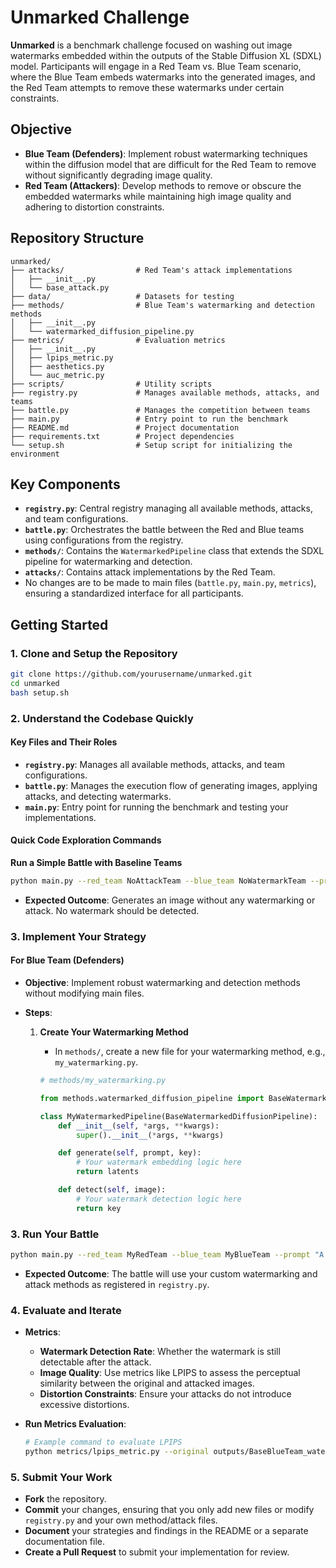 # Unmarked Challenge

**Unmarked** is a benchmark challenge focused on washing out image watermarks embedded within the outputs of the Stable Diffusion XL (SDXL) model. Participants will engage in a Red Team vs. Blue Team scenario, where the Blue Team embeds watermarks into the generated images, and the Red Team attempts to remove these watermarks under certain constraints.

## Objective

- **Blue Team (Defenders)**: Implement robust watermarking techniques within the diffusion model that are difficult for the Red Team to remove without significantly degrading image quality.
- **Red Team (Attackers)**: Develop methods to remove or obscure the embedded watermarks while maintaining high image quality and adhering to distortion constraints.

## Repository Structure

```
unmarked/
├── attacks/                # Red Team's attack implementations
│   ├── __init__.py
│   └── base_attack.py
├── data/                   # Datasets for testing
├── methods/                # Blue Team's watermarking and detection methods
│   ├── __init__.py
│   └── watermarked_diffusion_pipeline.py
├── metrics/                # Evaluation metrics
│   ├── __init__.py
│   ├── lpips_metric.py
│   ├── aesthetics.py
│   └── auc_metric.py
├── scripts/                # Utility scripts
├── registry.py             # Manages available methods, attacks, and teams
├── battle.py               # Manages the competition between teams
├── main.py                 # Entry point to run the benchmark
├── README.md               # Project documentation
├── requirements.txt        # Project dependencies
└── setup.sh                # Setup script for initializing the environment
```

## Key Components

- **`registry.py`**: Central registry managing all available methods, attacks, and team configurations.
- **`battle.py`**: Orchestrates the battle between the Red and Blue teams using configurations from the registry.
- **`methods/`**: Contains the `WatermarkedPipeline` class that extends the SDXL pipeline for watermarking and detection.
- **`attacks/`**: Contains attack implementations by the Red Team.
- No changes are to be made to main files (`battle.py`, `main.py`, `metrics`), ensuring a standardized interface for all participants.

## Getting Started

### 1. Clone and Setup the Repository

```bash
git clone https://github.com/yourusername/unmarked.git
cd unmarked
bash setup.sh
```


### 2. Understand the Codebase Quickly

#### Key Files and Their Roles

- **`registry.py`**: Manages all available methods, attacks, and team configurations.
- **`battle.py`**: Manages the execution flow of generating images, applying attacks, and detecting watermarks.
- **`main.py`**: Entry point for running the benchmark and testing your implementations.

#### Quick Code Exploration Commands

**Run a Simple Battle with Baseline Teams**

```bash
python main.py --red_team NoAttackTeam --blue_team NoWatermarkTeam --prompt "A serene mountain landscape at sunrise"
```

- **Expected Outcome**: Generates an image without any watermarking or attack. No watermark should be detected.

### 3. Implement Your Strategy

#### For Blue Team (Defenders)

- **Objective**: Implement robust watermarking and detection methods without modifying main files.
- **Steps**:

  1. **Create Your Watermarking Method**

     - In `methods/`, create a new file for your watermarking method, e.g., `my_watermarking.py`.

     ```python
     # methods/my_watermarking.py

     from methods.watermarked_diffusion_pipeline import BaseWatermarkedDiffusionPipeline

     class MyWatermarkedPipeline(BaseWatermarkedDiffusionPipeline):
         def __init__(self, *args, **kwargs):
             super().__init__(*args, **kwargs)

         def generate(self, prompt, key):
             # Your watermark embedding logic here
             return latents

         def detect(self, image):
             # Your watermark detection logic here
             return key
     ```

  


### 3. Run Your Battle

```bash
python main.py --red_team MyRedTeam --blue_team MyBlueTeam --prompt "A futuristic cityscape at night"
```

- **Expected Outcome**: The battle will use your custom watermarking and attack methods as registered in `registry.py`.

### 4. Evaluate and Iterate

- **Metrics**:

  - **Watermark Detection Rate**: Whether the watermark is still detectable after the attack.
  - **Image Quality**: Use metrics like LPIPS to assess the perceptual similarity between the original and attacked images.
  - **Distortion Constraints**: Ensure your attacks do not introduce excessive distortions.

- **Run Metrics Evaluation**:

  ```bash
  # Example command to evaluate LPIPS
  python metrics/lpips_metric.py --original outputs/BaseBlueTeam_watermarked.png --modified outputs/MyRedTeam_vs_MyBlueTeam.png
  ```

### 5. Submit Your Work

- **Fork** the repository.
- **Commit** your changes, ensuring that you only add new files or modify `registry.py` and your own method/attack files.
- **Document** your strategies and findings in the README or a separate documentation file.
- **Create a Pull Request** to submit your implementation for review.

